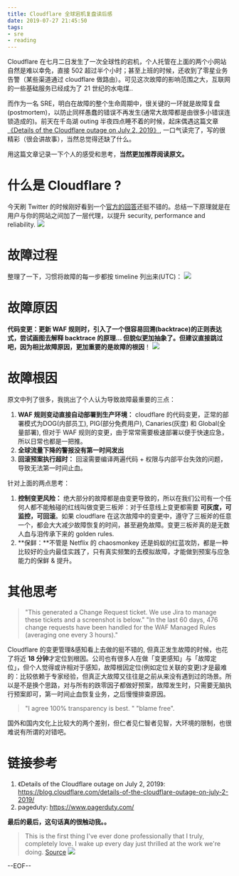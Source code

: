 ```yaml
---
title: Cloudflare 全球宕机复盘读后感
date: 2019-07-27 21:45:50
tags:
- sre
- reading
---
```



Cloudflare 在七月二日发生了一次全球性的宕机，个人托管在上面的两个小网站自然是难以幸免，直接 502 超过半个小时；甚至上班的时候，还收到了零星业务告警（某些渠道通过 cloudflare 做路由）。可见这次故障的影响范围之大，互联网的一些基础服务已经成为了 21 世纪的水电煤..

而作为一名 SRE，明白在故障的整个生命周期中，很关键的一环就是故障复盘(postmortem)，以防止同样愚蠢的错误不再发生(通常大故障都是由很多小错误连锁造成的)。前天在千岛湖 outing 半夜四点睡不着的时候，起床偶遇这篇文章[《Details of the Cloudflare outage on July 2, 2019》](https://blog.cloudflare.com/details-of-the-cloudflare-outage-on-july-2-2019/), 一口气读完了，写的很精彩（很会讲故事），当然总觉得还缺了什么。

用这篇文章记录一下个人的感受和思考，**当然更加推荐阅读原文。**

<!--more-->

# 什么是 Cloudflare ?
今天刷 Twitter 的时候刚好看到一个[官方的回答](https://support.cloudflare.com/hc/en-us/articles/205177068-Step-1-How-does-Cloudflare-work-)还挺不错的。总结一下原理就是在用户与你的网站之间加了一层代理，以提升 security, performance and reliability.
![](/images/blog/190727_cloudflare_outage/15642299070568.jpg)


# 故障过程
整理了一下，习惯将故障的每一步都按 timeline 列出来(UTC)：
![](/images/blog/190727_cloudflare_outage/15642294239100.jpg)

# 故障原因
**代码变更：**更新 WAF 规则时，引入了一个很容易回溯(backtrace)的正则表达式，尝试画图去解释 backtrace 的原理... 但貌似更加抽象了。但建议直接跳过吧，因为相比故障原因，更加重要的是**故障的根因**！
![](/images/blog/190727_cloudflare_outage/15642303061327.jpg)


# 故障根因
原文中列了很多，我挑出了个人认为导致故障最重要的三点：

1. **WAF 规则变动直接自动部署到生产环境：** cloudflare 的代码变更，正常的部署模式为DOG(内部员工), PIG(部分免费用户), Canaries(灰度) 和 Global(全量部署), 但对于 WAF 规则的变更，由于常常需要极速部署以便于快速应急，所以日常也都是一把推。
2. **全球流量下降的警报没有第一时间发出**
3. **回滚预案执行超时：** 回滚需要编译两遍代码 + 权限与内部平台失效的问题，导致无法第一时间止血。

针对上面的两点思考：

1. **控制变更风险：** 绝大部分的故障都是由变更导致的，所以在我们公司有一个任何人都不能触碰的红线叫做变更三板斧：对于任意线上变更都需要 **可灰度，可监控，可回滚**。如果 cloudflare 在这次故障中的变更中，遵守了三板斧的任意一个，都会大大减少故障恢复的时间，甚至避免故障。变更三板斧真的是无数人血与泪传承下来的 golden rules.
2. **保鲜：**不管是 Netflix 的 chaosmonkey 还是蚂蚁的红蓝攻防，都是一种比较好的业内最佳实践了，只有真实频繁的去模拟故障，才能做到预案与应急能力的保鲜 & 提升。

# 其他思考
> "This generated a Change Request ticket. We use Jira to manage these tickets and a screenshot is below."
> "In the last 60 days, 476 change requests have been handled for the WAF Managed Rules (averaging one every 3 hours)."

Cloudflare 的变更管理&感知看上去做的挺不错的, 但真正发生故障的时候，也花了将近 **18 分钟**才定位到根因。公司也有很多人在做「变更感知」与「故障定位」，但个人觉得或许相对于感知，故障根因定位(例如定位关联的变更)才是最难的：比较依赖于专家经验，但真正大故障又往往是之前从来没有遇到过的场景。所以是不是换个思路，对与所有的跌零因子都做好预案，故障发生时，只需要无脑执行预案即可，第一时间止血恢复业务，之后慢慢排查原因。

> "I agree 100% transparency is best. "
> "blame free".

国外和国内文化上比较大的两个差别，但仁者见仁智者见智，大环境的限制，也很难说有所谓的对错吧。


# 链接参考
1. 《Details of the Cloudflare outage on July 2, 2019》: https://blog.cloudflare.com/details-of-the-cloudflare-outage-on-july-2-2019/
2. pageduty: https://www.pagerduty.com/

**最后的最后，这句话真的很触动我。。**
> This is the first thing I've ever done professionally that I truly, completely love. I wake up every day just thrilled at the work we're doing. [Source](https://gist.github.com/jgrahamc/6bb02a6f7c3799a1590b3cdb901f8e08)
![](/images/blog/190717_cloudflare_outage/15633465043345.jpg)



--EOF--

